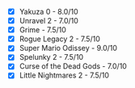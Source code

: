  - [x] Yakuza 0 - 8.0/10
 - [x] Unravel 2 - 7.0/10
 - [x] Grime - 7.5/10
 - [x] Rogue Legacy 2 - 7.5/10
 - [x] Super Mario Odissey - 9.0/10
 - [x] Spelunky 2 - 7.5/10
 - [x] Curse of the Dead Gods - 7.0/10
 - [x] Little Nightmares 2 - 7.5/10
